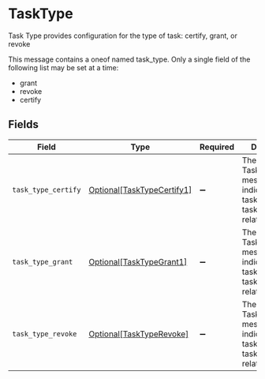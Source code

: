 # TaskType

Task Type provides configuration for the type of task: certify, grant, or revoke

This message contains a oneof named task_type. Only a single field of the following list may be set at a time:
  - grant
  - revoke
  - certify



## Fields

| Field                                                                                        | Type                                                                                         | Required                                                                                     | Description                                                                                  |
| -------------------------------------------------------------------------------------------- | -------------------------------------------------------------------------------------------- | -------------------------------------------------------------------------------------------- | -------------------------------------------------------------------------------------------- |
| `task_type_certify`                                                                          | [Optional[TaskTypeCertify1]](../../models/shared/tasktypecertify1.md)                        | :heavy_minus_sign:                                                                           | The TaskTypeCertify message indicates that a task is a certify task and all related details. |
| `task_type_grant`                                                                            | [Optional[TaskTypeGrant1]](../../models/shared/tasktypegrant1.md)                            | :heavy_minus_sign:                                                                           | The TaskTypeGrant message indicates that a task is a grant task and all related details.     |
| `task_type_revoke`                                                                           | [Optional[TaskTypeRevoke]](../../models/shared/tasktyperevoke.md)                            | :heavy_minus_sign:                                                                           | The TaskTypeRevoke message indicates that a task is a revoke task and all related details.   |